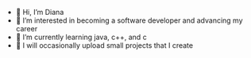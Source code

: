 - 👋 Hi, I’m Diana
- 👀 I’m interested in becoming a software developer and advancing my career
- 🌱 I’m currently learning java, c++, and c 
- 💞️ I will occasionally upload small projects that I create

<!---
dblan044/dblan044 is a ✨ special ✨ repository because its `README.md` (this file) appears on your GitHub profile.
You can click the Preview link to take a look at your changes.
--->
